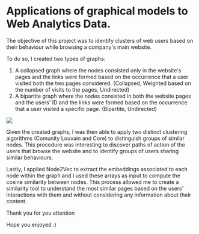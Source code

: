 # Applications of graphical models to Web Analytics Data.

The objective of this project was to identify clusters of web users based on their behaviour while browsing a company's main website.

To do so, I created two types of graphs:
1. A collapsed graph where the nodes consisted only in the website's pages and the links were formed based on the occurrence that a user visited both the two pages considered. (Collapsed, Weighted based on the number of visits to the pages, Undirected)
2. A bipartite graph where the nodes consisted in both the website pages and the users' ID and the links were formed based on the occurrence that a user visited a specific page. (Bipartite, Undirected)

<img src="https://user-images.githubusercontent.com/49654710/201897648-33ad0a1b-2904-4a25-9713-5df94772e38e.png">

Given the created graphs, I was then able to apply two distinct clustering algorithms (Comunity Louvain and Core) to distinguish groups of similar nodes. This procedure was interesting to discover paths of action of the users that browse the website and to identify groups of users sharing similar behaviours.

Lastly, I applied Node2Vec to extract the embeddings associated to each node within the graph and I used these arrays as input to compute the cosine similarity between nodes. This process allowed me to create a similarity tool to understand the most similar pages based on the users' interactions with them and without considering any information about their content.

Thank you for you attention

Hope you enjoyed :)





